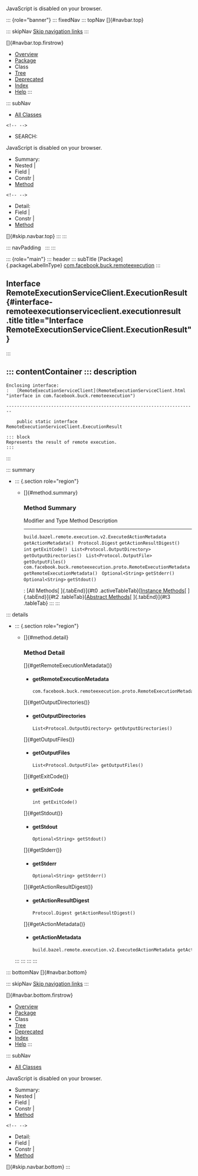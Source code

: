 <div>

JavaScript is disabled on your browser.

</div>

::: {role="banner"}
::: fixedNav
::: topNav
[]{#navbar.top}

::: skipNav
[Skip navigation links](#skip.navbar.top "Skip navigation links")
:::

[]{#navbar.top.firstrow}

-   [Overview](../../../../index.html)
-   [Package](package-summary.html)
-   Class
-   [Tree](package-tree.html)
-   [Deprecated](../../../../deprecated-list.html)
-   [Index](../../../../index-all.html)
-   [Help](../../../../help-doc.html)
:::

::: subNav
-   [All Classes](../../../../allclasses.html)

```{=html}
<!-- -->
```
-   SEARCH:

<div>

<div>

JavaScript is disabled on your browser.

</div>

</div>

<div>

-   Summary: 
-   Nested \| 
-   Field \| 
-   Constr \| 
-   [Method](#method.summary)

```{=html}
<!-- -->
```
-   Detail: 
-   Field \| 
-   Constr \| 
-   [Method](#method.detail)

</div>

[]{#skip.navbar.top}
:::
:::

::: navPadding
 
:::
:::

::: {role="main"}
::: header
::: subTitle
[Package]{.packageLabelInType} [com.facebook.buck.remoteexecution](package-summary.html)
:::

## Interface RemoteExecutionServiceClient.ExecutionResult {#interface-remoteexecutionserviceclient.executionresult .title title="Interface RemoteExecutionServiceClient.ExecutionResult"}
:::

::: contentContainer
::: description
-   

    Enclosing interface:
    :   [RemoteExecutionServiceClient](RemoteExecutionServiceClient.html "interface in com.facebook.buck.remoteexecution")

    ------------------------------------------------------------------------

        public static interface RemoteExecutionServiceClient.ExecutionResult

    ::: block
    Represents the result of remote execution.
    :::
:::

::: summary
-   ::: {.section role="region"}
    -   []{#method.summary}

        ### Method Summary

          Modifier and Type                                                   Method                           Description
          ------------------------------------------------------------------- -------------------------------- -------------
          `build.bazel.remote.execution.v2.ExecutedActionMetadata`            `getActionMetadata()`             
          `Protocol.Digest`                                                   `getActionResultDigest()`         
          `int`                                                               `getExitCode()`                   
          `List<Protocol.OutputDirectory>`                                    `getOutputDirectories()`          
          `List<Protocol.OutputFile>`                                         `getOutputFiles()`                
          `com.facebook.buck.remoteexecution.proto.RemoteExecutionMetadata`   `getRemoteExecutionMetadata()`    
          `Optional<String>`                                                  `getStderr()`                     
          `Optional<String>`                                                  `getStdout()`                     

          : [All Methods[ ]{.tabEnd}]{#t0 .activeTableTab}[[Instance
          Methods](javascript:show(2);)[ ]{.tabEnd}]{#t2
          .tableTab}[[Abstract
          Methods](javascript:show(4);)[ ]{.tabEnd}]{#t3 .tableTab}
    :::
:::

::: details
-   ::: {.section role="region"}
    -   []{#method.detail}

        ### Method Detail

        []{#getRemoteExecutionMetadata()}

        -   #### getRemoteExecutionMetadata

            ``` methodSignature
            com.facebook.buck.remoteexecution.proto.RemoteExecutionMetadata getRemoteExecutionMetadata()
            ```

        []{#getOutputDirectories()}

        -   #### getOutputDirectories

            ``` methodSignature
            List<Protocol.OutputDirectory> getOutputDirectories()
            ```

        []{#getOutputFiles()}

        -   #### getOutputFiles

            ``` methodSignature
            List<Protocol.OutputFile> getOutputFiles()
            ```

        []{#getExitCode()}

        -   #### getExitCode

            ``` methodSignature
            int getExitCode()
            ```

        []{#getStdout()}

        -   #### getStdout

            ``` methodSignature
            Optional<String> getStdout()
            ```

        []{#getStderr()}

        -   #### getStderr

            ``` methodSignature
            Optional<String> getStderr()
            ```

        []{#getActionResultDigest()}

        -   #### getActionResultDigest

            ``` methodSignature
            Protocol.Digest getActionResultDigest()
            ```

        []{#getActionMetadata()}

        -   #### getActionMetadata

            ``` methodSignature
            build.bazel.remote.execution.v2.ExecutedActionMetadata getActionMetadata()
            ```
    :::
:::
:::
:::

::: bottomNav
[]{#navbar.bottom}

::: skipNav
[Skip navigation links](#skip.navbar.bottom "Skip navigation links")
:::

[]{#navbar.bottom.firstrow}

-   [Overview](../../../../index.html)
-   [Package](package-summary.html)
-   Class
-   [Tree](package-tree.html)
-   [Deprecated](../../../../deprecated-list.html)
-   [Index](../../../../index-all.html)
-   [Help](../../../../help-doc.html)
:::

::: subNav
-   [All Classes](../../../../allclasses.html)

<div>

<div>

JavaScript is disabled on your browser.

</div>

</div>

<div>

-   Summary: 
-   Nested \| 
-   Field \| 
-   Constr \| 
-   [Method](#method.summary)

```{=html}
<!-- -->
```
-   Detail: 
-   Field \| 
-   Constr \| 
-   [Method](#method.detail)

</div>

[]{#skip.navbar.bottom}
:::
